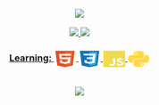 <p align="center">
  <a href="https://github.com/maxinocencio">
  <img src="https://github.com/maxinocencio/maxinocencio/blob/main/bem%20vindo.png?raw=true" draggable="false"/>
</p>

 <div align="center">
  <a href="https://github.com/maxinocencio">
  <img height="160em" src="https://github-readme-stats.vercel.app/api?username=maxinocencio&show_icons=true&theme=shades-of-purple&include_all_commits=true&count_private=true" draggable="false"/>
  <img height="160em" src="https://github-readme-stats.vercel.app/api/top-langs/?username=maxinocencio&layout=compact&langs_count=16&theme=shades-of-purple" draggable="false"/>
<div>
<div style="display: inline_block" >
  <h3 align="center" >Learning:
  <img align="center" height="30" width="40" src="https://raw.githubusercontent.com/devicons/devicon/master/icons/html5/html5-original.svg" draggable="false">
  <img align="center" height="30" width="40" src="https://raw.githubusercontent.com/devicons/devicon/master/icons/css3/css3-original.svg" draggable="false">
  <img align="center" height="30" width="40" src="https://raw.githubusercontent.com/devicons/devicon/master/icons/javascript/javascript-plain.svg" draggable="false">
  <img align="center" height="30" width="40" src="https://raw.githubusercontent.com/devicons/devicon/master/icons/python/python-plain.svg" draggable="false">
</div>
  <br>
  <a href="https://matias.ma/nsfw/">
  <img align="center" src="https://assets.change.org/photos/9/ea/kp/xOEakPOLpNNhOUd-1600x900-noPad.jpg?1539704331" draggable="false">
  </a>
